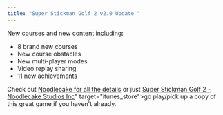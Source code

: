 ```yaml
---
title: "Super Stickman Golf 2 v2.0 Update "
---
```

<p>New courses and new content including:</p>
<ul>
<li>8 brand new courses</li>
<li>New course obstacles</li>
<li>New multi-player modes</li>
<li>Video replay sharing</li>
<li>11 new achievements</li>
</ul>
<p>Check out <a href="http://www.noodlecake.com/presskits/ssg2-update/">Noodlecake for all the details</a> or just <a href="<a href="https://itunes.apple.com/ca/app/super-stickman-golf-2/id585259203?mt=8&uo=4&at=10l4Ki" target="itunes_store">Super Stickman Golf 2 - Noodlecake Studios Inc</a>" target="itunes_store">go play/pick up a copy of this great game if you haven't already</a>.</p>
<p><a href="https://itunes.apple.com/ca/app/super-stickman-golf-2/id585259203?mt=8&uo=4&at=10l4Ki" target="itunes_store"style="display:inline-block;overflow:hidden;background:url(http://linkmaker.itunes.apple.com/htmlResources/assets/en_us//images/web/linkmaker/badge_appstore-lrg.png) no-repeat;width:135px;height:40px;@media only screen{background-image:url(http://linkmaker.itunes.apple.com/htmlResources/assets/en_us//images/web/linkmaker/badge_appstore-lrg.svg);}"></a></p>
